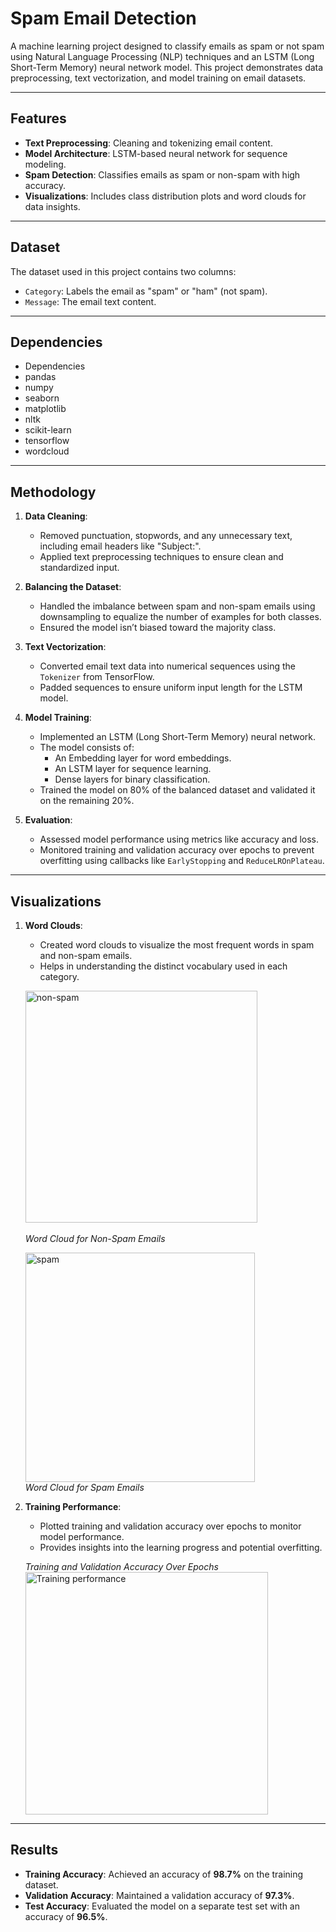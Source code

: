 # **Spam Email Detection**

A machine learning project designed to classify emails as spam or not spam using Natural Language Processing (NLP) techniques and an LSTM (Long Short-Term Memory) neural network model. This project demonstrates data preprocessing, text vectorization, and model training on email datasets.

---

## **Features**
- **Text Preprocessing**: Cleaning and tokenizing email content.
- **Model Architecture**: LSTM-based neural network for sequence modeling.
- **Spam Detection**: Classifies emails as spam or non-spam with high accuracy.
- **Visualizations**: Includes class distribution plots and word clouds for data insights.

---

## **Dataset**
The dataset used in this project contains two columns:
- `Category`: Labels the email as "spam" or "ham" (not spam).
- `Message`: The email text content.

---

## Dependencies 
- Dependencies
- pandas
- numpy
- seaborn
- matplotlib
- nltk
- scikit-learn
- tensorflow
- wordcloud

---

## **Methodology**
1. **Data Cleaning**:
   - Removed punctuation, stopwords, and any unnecessary text, including email headers like "Subject:".
   - Applied text preprocessing techniques to ensure clean and standardized input.

2. **Balancing the Dataset**:
   - Handled the imbalance between spam and non-spam emails using downsampling to equalize the number of examples for both classes.
   - Ensured the model isn’t biased toward the majority class.

3. **Text Vectorization**:
   - Converted email text data into numerical sequences using the `Tokenizer` from TensorFlow.
   - Padded sequences to ensure uniform input length for the LSTM model.

4. **Model Training**:
   - Implemented an LSTM (Long Short-Term Memory) neural network.
   - The model consists of:
     - An Embedding layer for word embeddings.
     - An LSTM layer for sequence learning.
     - Dense layers for binary classification.
   - Trained the model on 80% of the balanced dataset and validated it on the remaining 20%.

5. **Evaluation**:
   - Assessed model performance using metrics like accuracy and loss.
   - Monitored training and validation accuracy over epochs to prevent overfitting using callbacks like `EarlyStopping` and `ReduceLROnPlateau`.

---

## **Visualizations**
1. **Word Clouds**:
   - Created word clouds to visualize the most frequent words in spam and non-spam emails.
   - Helps in understanding the distinct vocabulary used in each category.<br>

    <img width="371" alt="non-spam" src="https://github.com/user-attachments/assets/ad884ed1-4a13-49f2-9853-26f521c571eb"><br>  
    *Word Cloud for Non-Spam Emails*  

   <img width="367" alt="spam" src="https://github.com/user-attachments/assets/c99b01bd-aa98-4320-a487-e9f2e02d8bbe"><br>
   *Word Cloud for Spam Emails*  

2. **Training Performance**:
   - Plotted training and validation accuracy over epochs to monitor model performance.
   - Provides insights into the learning progress and potential overfitting. 

   *Training and Validation Accuracy Over Epochs* <br>
   <img width="388" alt="Training performance" src="https://github.com/user-attachments/assets/2152749f-e403-431a-8804-92dc052139e1">
---

## **Results**
- **Training Accuracy**: Achieved an accuracy of **98.7%** on the training dataset.
- **Validation Accuracy**: Maintained a validation accuracy of **97.3%**.
- **Test Accuracy**: Evaluated the model on a separate test set with an accuracy of **96.5%**.
